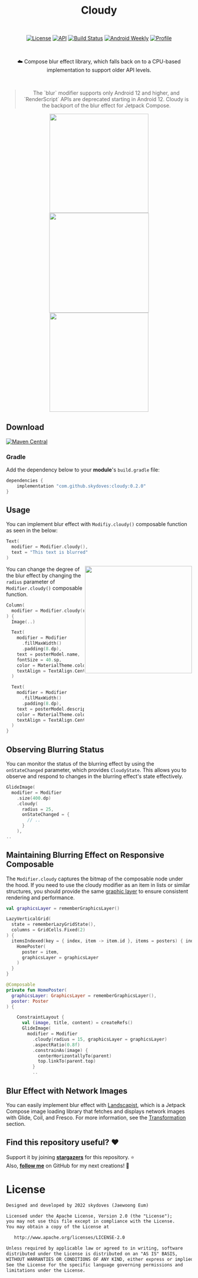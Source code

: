 <h1 align="center">Cloudy</h1></br>

<p align="center">
  <a href="https://opensource.org/licenses/Apache-2.0"><img alt="License" src="https://img.shields.io/badge/License-Apache%202.0-blue.svg"/></a>
  <a href="https://android-arsenal.com/api?level=21"><img alt="API" src="https://img.shields.io/badge/API-21%2B-brightgreen.svg?style=flat"/></a>
  <a href="https://github.com/skydoves/cloudy/actions/workflows/android.yml"><img alt="Build Status" 
  src="https://github.com/skydoves/cloudy/actions/workflows/android.yml/badge.svg"/></a>
  <a href="https://androidweekly.net/issues/issue-545"><img alt="Android Weekly" src="https://skydoves.github.io/badges/android-weekly.svg"/></a>
  <a href="https://github.com/skydoves"><img alt="Profile" src="https://skydoves.github.io/badges/skydoves.svg"/></a>
</p><br>

<p align="center">
☁️ Compose blur effect library, which falls back on to a CPU-based implementation to support older API levels.
</p><br>

> <p align="center">The `blur` modifier supports only Android 12 and higher, and `RenderScript` APIs are deprecated starting in Android 12.
> Cloudy is the backport of the blur effect for Jetpack Compose.</p>

<p align="center">
<img src="preview/gif0.gif" width="268"/>
<img src="preview/img1.png" width="270"/>
<img src="preview/img2.png" width="268"/>
</p>

## Download
[![Maven Central](https://img.shields.io/maven-central/v/com.github.skydoves/cloudy.svg?label=Maven%20Central)](https://search.maven.org/search?q=g:%22com.github.skydoves%22%20AND%20a:%22cloudy%22)

### Gradle

Add the dependency below to your **module**'s `build.gradle` file:
```gradle
dependencies {
    implementation "com.github.skydoves:cloudy:0.2.0"
}
```

## Usage

You can implement blur effect with `Modifiy.cloudy()` composable function as seen in the below:

```kotlin
Text(
  modifier = Modifier.cloudy(),
  text = "This text is blurred"
)
```

<img align="right" src="preview/img2.png" width="290"/>

You can change the degree of the blur effect by changing the `radius` parameter of `Modifier.cloudy()` composable function.

```kotlin
Column(
  modifier = Modifier.cloudy(radius = 15)
) {
  Image(..)

  Text(
    modifier = Modifier
      .fillMaxWidth()
      .padding(8.dp),
    text = posterModel.name,
    fontSize = 40.sp,
    color = MaterialTheme.colors.onBackground,
    textAlign = TextAlign.Center
  )

  Text(
    modifier = Modifier
      .fillMaxWidth()
      .padding(8.dp),
    text = posterModel.description,
    color = MaterialTheme.colors.onBackground,
    textAlign = TextAlign.Center
  )
}
```

## Observing Blurring Status

You can monitor the status of the blurring effect by using the `onStateChanged` parameter, which provides `CloudyState`. This allows you to observe and respond to changes in the blurring effect's state effectively.

```kotlin
GlideImage(
  modifier = Modifier
    .size(400.dp)
    .cloudy(
      radius = 25,
      onStateChanged = {
        // ..
      }
    ),
..
```

## Maintaining Blurring Effect on Responsive Composable

The `Modifier.cloudy` captures the bitmap of the composable node under the hood. If you need to use the cloudy modifier as an item in lists or similar structures, you should provide the same [graphic layer](https://developer.android.com/reference/kotlin/androidx/compose/ui/graphics/layer/GraphicsLayer) to ensure consistent rendering and performance.

```kotlin
val graphicsLayer = rememberGraphicsLayer()

LazyVerticalGrid(
  state = rememberLazyGridState(),
  columns = GridCells.Fixed(2)
) {
  itemsIndexed(key = { index, item -> item.id }, items = posters) { index, item ->
    HomePoster(
      poster = item,
      graphicsLayer = graphicsLayer
    )
  }
}

@Composable
private fun HomePoster(
  graphicsLayer: GraphicsLayer = rememberGraphicsLayer(),
  poster: Poster
) {

    ConstraintLayout {
      val (image, title, content) = createRefs()
      GlideImage(
        modifier = Modifier
          .cloudy(radius = 15, graphicsLayer = graphicsLayer)
          .aspectRatio(0.8f)
          .constrainAs(image) {
            centerHorizontallyTo(parent)
            top.linkTo(parent.top)
          }
          ..
```

## Blur Effect with Network Images

You can easily implement blur effect with [Landscapist](https://github.com/skydoves/landscapist), which is a Jetpack Compose image loading library that fetches and displays network images with Glide, Coil, and Fresco. For more information, see the [Transformation](https://github.com/skydoves/landscapist#transformation) section.

## Find this repository useful? :heart:
Support it by joining __[stargazers](https://github.com/skydoves/cloudy/stargazers)__ for this repository. :star: <br>
Also, __[follow me](https://github.com/skydoves)__ on GitHub for my next creations! 🤩

# License
```xml
Designed and developed by 2022 skydoves (Jaewoong Eum)

Licensed under the Apache License, Version 2.0 (the "License");
you may not use this file except in compliance with the License.
You may obtain a copy of the License at

   http://www.apache.org/licenses/LICENSE-2.0

Unless required by applicable law or agreed to in writing, software
distributed under the License is distributed on an "AS IS" BASIS,
WITHOUT WARRANTIES OR CONDITIONS OF ANY KIND, either express or implied.
See the License for the specific language governing permissions and
limitations under the License.
```
